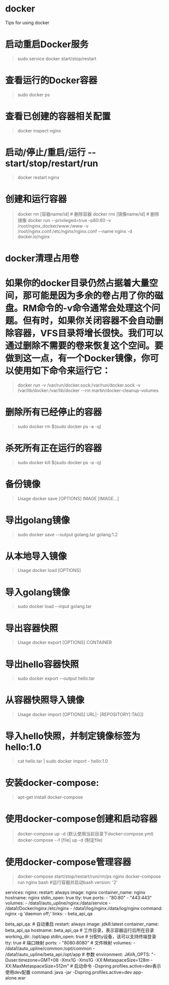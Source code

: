 # docker
Tips for using docker
# 启动重启Docker服务
> sudo service docker start/stop/restart
# 查看运行的Docker容器
> sudo docker ps

# 查看已创建的容器相关配置
> docker inspect nginx

# 启动/停止/重启/运行 -- start/stop/restart/run
> docker restart nginx
# 创建和运行容器
> docker rm [容器name/id] # 删除容器
> docker rmi [镜像name/id] # 删除镜像
> docker run --privileged=true -p80:80 -v /root/nginx_docker/www:/www -v /root/nginx.conf:/etc/nginx/nginx.conf --name nginx -d docker.io/nginx
# docker清理占用卷
# 如果你的docker目录仍然占据着大量空间，那可能是因为多余的卷占用了你的磁盘。RM命令的-v命令通常会处理这个问题。但有时，如果你关闭容器不会自动删除容器，VFS目录将增长很快。我们可以通过删除不需要的卷来恢复这个空间。要做到这一点，有一个Docker镜像，你可以使用如下命令来运行它：
> docker run -v /var/run/docker.sock:/var/run/docker.sock -v /var/lib/docker:/var/lib/docker --rm martin/docker-cleanup-volumes
# 删除所有已经停止的容器
> sudo docker rm $(sudo docker ps -a -q)
# 杀死所有正在运行的容器
> sudo docker kill $(sudo docker ps -a -q)

# 备份镜像
> Usage
    docker save [OPTIONS] IMAGE [IMAGE...]
# 导出golang镜像
> sudo docker save --output golang.tar golang:1.2
# 从本地导入镜像
> Usage
    docker load [OPTIONS]
# 导入golang镜像
> sudo docker load --input golang.tar
# 导出容器快照
> Usage
     docker export [OPTIONS] CONTAINER
# 导出hello容器快照
> sudo docker export --output hello.tar
# 从容器快照导入镜像
> Usage
    docker import [OPTIONS] URL|- [REPOSITORY[:TAG]]
# 导入hello快照，并制定镜像标签为hello:1.0
> cat hello.tar | sudo docker import - hello:1.0
# 安装docker-compose:
> apt-get install docker-compose 
# 使用docker-compose创建和启动容器
> docker-compose up -d (默认使用当前目录下docker-compose.yml)
> docker-compose --f [file] up -d (制定file)
# 使用docker-compose管理容器
> docker-compose start/stop/restart/run/rm/ps nginx
> docker-compose run nginx bash #运行容器并启动bash
version: '2'

services:
  nginx:
    restart: always
    image: nginx
    container_name: nginx
    hostname: nginx
    stdin_open: true
    tty: true
    ports:
      - "80:80"
      - "443:443"
    volumes:
      - /data1/auto_upline/nginx:/data/service
      - /data1/Docker/nginx:/etc/nginx
      - /data1/log/nginx:/data/log/nginx
    command: nginx -g 'daemon off;'
    links:
      - beta_api_qa

  beta_api_qa:
    # 自动重启
    restart: always
    image: jdk8:latest
    container_name: beta_api_qa
    hostname: beta_api_qa
    # 工作目录，表示容器运行后所在目录
    working_dir: /opt/app
    stdin_open: true
    # 分配tty设备，该可以支持终端登录
    tty: true
    # 端口映射
    ports:
      - "8080:8080"
    # 文件映射
    volumes:
      - /data1/auto_upline/common:/opt/common
      - /data1/auto_upline/beta_api:/opt/app
    # 参数
    environment:
      JAVA_OPTS: "-Duser.timezone=GMT+08 -Xmx1G -Xms1G -XX:MetaspaceSize=128m -XX:MaxMetaspaceSize=512m"
    # 启动命令 -Dspring.profiles.active=dev表示使用dev配置
    command: java -jar -Dspring.profiles.active=dev app-alone.war
